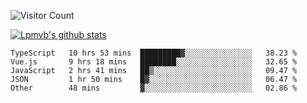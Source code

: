 ![Visitor Count](https://profile-counter.glitch.me/Lpmvb/count.svg)

[![Lpmvb's github stats](https://github-readme-stats.vercel.app/api?username=lpmvb&show_icons=true&title_color=fff&icon_color=79ff97&text_color=9f9f9f&bg_color=151515)](https://github.com/anuraghazra/github-readme-stats)

<!--
Here are some ideas to get you started:

- 🔭 I’m currently working on ...
- 🌱 I’m currently learning ...
- 👯 I’m looking to collaborate on ...
- 🤔 I’m looking for help with ...
- 💬 Ask me about ...
- 📫 How to reach me: ...
- 😄 Pronouns: ...
- ⚡ Fun fact: ...
-->

<!--START_SECTION:waka-->

```text
TypeScript   10 hrs 53 mins  █████████▓░░░░░░░░░░░░░░░   38.23 %
Vue.js       9 hrs 18 mins   ████████░░░░░░░░░░░░░░░░░   32.65 %
JavaScript   2 hrs 41 mins   ██▒░░░░░░░░░░░░░░░░░░░░░░   09.47 %
JSON         1 hr 50 mins    █▓░░░░░░░░░░░░░░░░░░░░░░░   06.47 %
Other        48 mins         ▓░░░░░░░░░░░░░░░░░░░░░░░░   02.86 %
```

<!--END_SECTION:waka-->
